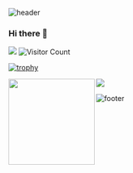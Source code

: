 ![header](https://capsule-render.vercel.app/api?type=wave&color=gradient&height=150&section=header&fontSize=50)
### Hi there 👋

<!--
**AbinashBishoyi/AbinashBishoyi** is a ✨ _special_ ✨ repository because its `README.md` (this file) appears on your GitHub profile.

Here are some ideas to get you started:

- 🔭 I’m currently working on ...
- 🌱 I’m currently learning ...
- 👯 I’m looking to collaborate on ...
- 🤔 I’m looking for help with ...
- 💬 Ask me about ...
- 📫 How to reach me: ...
- 😄 Pronouns: ...
- ⚡ Fun fact: ...
-->
<!--![](https://source.unsplash.com/random/800x400?star)-->

![](https://komarev.com/ghpvc/?username=AbinashBishoyi)
![Visitor Count](https://profile-counter.glitch.me/{AbinashBishoyi}/count.svg)

[![trophy](https://github-profile-trophy.vercel.app/?username=AbinashBishoyi&row=2&column=4)](https://github.com/ryo-ma/github-profile-trophy)

<div>
  <img height="170" align="left" src="https://github-readme-stats.vercel.app/api?username=AbinashBishoyi&count_private=true&include_all_commits=true" />
  <img src="https://github-readme-stats.vercel.app/api/top-langs/?username=AbinashBishoyi&layout=compact" />
</div>

![footer](https://capsule-render.vercel.app/api?type=wave&color=gradient&height=150&section=footer&fontSize=50)
